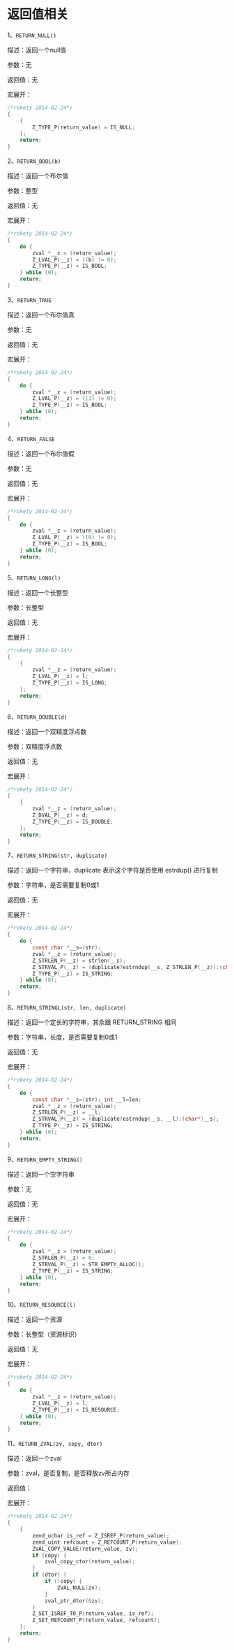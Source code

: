 返回值相关
========

1、`RETURN_NULL()`

描述：返回一个null值

参数：无

返回值：无

宏展开：
```c
/*rokety 2014-02-24*/
{
    {
        Z_TYPE_P(return_value) = IS_NULL;
    };
    return;
}
```

2、`RETURN_BOOL(b)`

描述：返回一个布尔值

参数：整型

返回值：无

宏展开：
```c
/*rokety 2014-02-24*/
{
    do {
        zval *__z = (return_value);
        Z_LVAL_P(__z) = ((b) != 0);
        Z_TYPE_P(__z) = IS_BOOL;
    } while (0);
    return;
}
```

3、`RETURN_TRUE`

描述：返回一个布尔值真

参数：无

返回值：无

宏展开：
```c
/*rokety 2014-02-24*/
{
    do {
        zval *__z = (return_value);
        Z_LVAL_P(__z) = ((1) != 0);
        Z_TYPE_P(__z) = IS_BOOL;
    } while (0);
    return;
}
```

4、`RETURN_FALSE`

描述：返回一个布尔值假

参数：无

返回值：无

宏展开：
```c
/*rokety 2014-02-24*/
{
    do {
        zval *__z = (return_value);
        Z_LVAL_P(__z) = ((0) != 0);
        Z_TYPE_P(__z) = IS_BOOL;
    } while (0);
    return;
}
```

5、`RETURN_LONG(l)`

描述：返回一个长整型

参数：长整型

返回值：无

宏展开：
```c
/*rokety 2014-02-24*/
{
    {
        zval *__z = (return_value);
        Z_LVAL_P(__z) = l;
        Z_TYPE_P(__z) = IS_LONG;
    };
    return; 
}
```

6、`RETURN_DOUBLE(d)`

描述：返回一个双精度浮点数

参数：双精度浮点数

返回值：无

宏展开：
```c
/*rokety 2014-02-24*/
{
    {
        zval *__z = (return_value);
        Z_DVAL_P(__z) = d;
        Z_TYPE_P(__z) = IS_DOUBLE;
    };
    return;
}
```

7、`RETURN_STRING(str, duplicate)`

描述：返回一个字符串，duplicate 表示这个字符是否使用 estrdup() 进行复制

参数：字符串，是否需要复制0或1

返回值：无

宏展开：
```c
/*rokety 2014-02-24*/
{
    do {
        const char *__s=(str);
        zval *__z = (return_value);
        Z_STRLEN_P(__z) = strlen(__s);
        Z_STRVAL_P(__z) = (duplicate?estrndup(__s, Z_STRLEN_P(__z)):(char*)__s);
        Z_TYPE_P(__z) = IS_STRING;
    } while (0);
    return;
}
```

8、`RETURN_STRINGL(str, len, duplicate)`

描述：返回一个定长的字符串，其余跟 RETURN_STRING 相同

参数：字符串，长度，是否需要复制0或1

返回值：无

宏展开：
```c
/*rokety 2014-02-24*/
{
    do {
        const char *__s=(str); int __l=len;
        zval *__z = (return_value);
        Z_STRLEN_P(__z) = __l;
        Z_STRVAL_P(__z) = (duplicate?estrndup(__s, __l):(char*)__s);
        Z_TYPE_P(__z) = IS_STRING;
    } while (0);
    return;
}
```

9、`RETURN_EMPTY_STRING()`

描述：返回一个空字符串

参数：无

返回值：无

宏展开：
```c
/*rokety 2014-02-24*/
{
    do {
        zval *__z = (return_value);
        Z_STRLEN_P(__z) = 0;
        Z_STRVAL_P(__z) = STR_EMPTY_ALLOC();
        Z_TYPE_P(__z) = IS_STRING;
    } while (0);
    return;
}
```

10、`RETURN_RESOURCE(l)`

描述：返回一个资源

参数：长整型（资源标识）

返回值：无

宏展开：
```c
/*rokety 2014-02-24*/
{
    do {
        zval *__z = (return_value);
        Z_LVAL_P(__z) = l;
        Z_TYPE_P(__z) = IS_RESOURCE;
    } while (0);
    return;
}
```

11、`RETURN_ZVAL(zv, copy, dtor)`

描述：返回一个zval

参数：zval，是否复制，是否释放zv所占内存

返回值：

宏展开：
```c
/*rokety 2014-02-24*/
{
    {
        zend_uchar is_ref = Z_ISREF_P(return_value);
        zend_uint refcount = Z_REFCOUNT_P(return_value);
        ZVAL_COPY_VALUE(return_value, zv);
        if (copy) {
            zval_copy_ctor(return_value);
        }
        if (dtor) {
            if (!copy) {
                ZVAL_NULL(zv);
            }
            zval_ptr_dtor(&zv);
        }
        Z_SET_ISREF_TO_P(return_value, is_ref);
        Z_SET_REFCOUNT_P(return_value, refcount);
    };
    return;
}
```